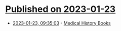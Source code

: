 # [Published on 2023-01-23](index.md)

* [2023-01-23, 09:35:03](https://news.ycombinator.com/item?id=34487000) - [Medical History Books](https://scottlocklin.wordpress.com/2022/12/21/medical-history-books/)
